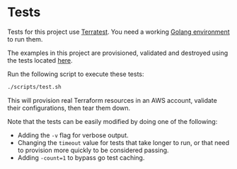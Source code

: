 # Tests

Tests for this project use [Terratest][terratest]. You need a working [Golang environment][golang] to run them.

The examples in this project are provisioned, validated and destroyed using the tests located [here](/tests).

Run the following script to execute these tests:

```bash
./scripts/test.sh
```

This will provision real Terraform resources in an AWS account, validate their configurations, then tear them down.

Note that the tests can be easily modified by doing one of the following:

- Adding the `-v` flag for verbose output.
- Changing the `timeout` value for tests that take longer to run, or that need to provision more quickly to be considered passing.
- Adding `-count=1` to bypass go test caching.

[terratest]: https://terratest.gruntwork.io/
[golang]: https://golang.org/doc/
